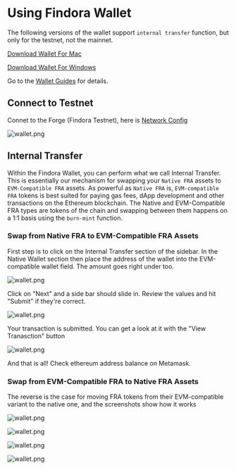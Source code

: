 # Using Findora Wallet
The following versions of the wallet support `internal transfer` function, but only for the testnet, not the mainnet.

[Download Wallet For Mac](https://s3.us-west-2.amazonaws.com/testnet-wallet.findora.org/Findora_Wallet_Setup_0.3.0.dmg)

[Download Wallet For Windows](https://s3.us-west-2.amazonaws.com/testnet-wallet.findora.org/Findora_Wallet_Setup_0.3.0.exe)

Go to the [Wallet Guides](/docs/wallet/wallet_guides) for details.

## Connect to Testnet
Connet to the Forge (Findora Testnet), here is [Network Config](02-network.md#forge-testnet)

![wallet.png](/img/wallet/wallet32.png)

## Internal Transfer

Within the Findora Wallet, you can perform what we call Internal Transfer. This is essentially our mechanism for swapping your `Native FRA` assets to `EVM-Compatible FRA` assets. As powerful as `Native FRA` is, `EVM-compatible FRA` tokens is best suited for paying gas fees, dApp development and other transactions on the Ethereum blockchain. The Native and EVM-Compatible FRA types are tokens of the chain and swapping between them happens on a 1:1 basis using the `burn-mint` function.

### Swap from Native FRA to EVM-Compatible FRA Assets

First step is to click on the Internal Transfer section of the sidebar. In the Native Wallet section then place the address of the wallet into the EVM-compatible wallet field. The amount goes right under too.

![wallet.png](/img/wallet/wallet33.png)

Click on "Next" and a side bar should slide in. Review the values and hit "Submit" if they're correct.

![wallet.png](/img/wallet/wallet34.png)

Your transaction is submitted. You can get a look at it with the "View Tranasction" button

![wallet.png](/img/wallet/wallet35.png)

And that is all! Check ethereum address balance on Metamask.

### Swap from EVM-Compatible FRA to Native FRA Assets

The reverse is the case for moving FRA tokens from their EVM-compatible variant to the native one, and the screenshots show how it works

![wallet.png](/img/wallet/wallet36.png)

![wallet.png](/img/wallet/wallet37.png)

![wallet.png](/img/wallet/wallet38.png)

![wallet.png](/img/wallet/wallet39.png)
